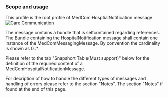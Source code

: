 ### Scope and usage 
This profile is the root profile of MedCom HosptialNotification message. 
<img alt="Care Communication" src="./hospitalnotification/HospitalNotification.png" style="float:none; display:block; margin-left:auto; margin-right:auto;" />

The message contains a bundle that is selfcontained regarding references. 
The Bundle containing the HospitalNotification message shall contain one instance of the MedComMessagingMessage. By convention the cardinality is shown as 0..*

Please refer to the tab "Snapshort Table(Must support)" below for the definition of the required content of a MedComHospitalNotificationMessage.

For decription of how to handle the different types of messages and handling of errors please refer to the section "Notes".
The section "Notes" if found at the end of this page.
